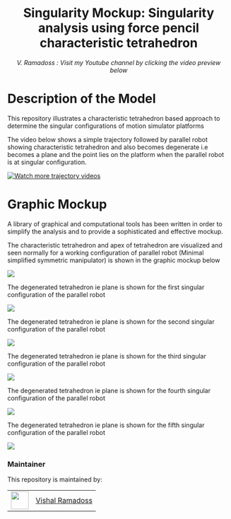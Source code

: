 <h1 align="center">
Singularity Mockup: Singularity analysis using force pencil characteristic tetrahedron  </h1>
<div align="center">
<i>
V. Ramadoss : Visit my Youtube channel by clicking the video preview below
</i>
</div>

# Description of the Model

This repository illustrates a characteristic tetrahedron based approach to determine the singular configurations of motion simulator platforms

<p align="center">

The video below shows a simple trajectory followed by parallel robot showing characteristic tetrahedron and also becomes degenerate i.e becomes a plane and the point lies on the platform when the parallel robot is at singular configuration.

[![Watch more trajectory videos](https://github.com/austinvishal/Singular/blob/main/assets/basefigurepkm.jpg)](https://github.com/austinvishal/Singular/blob/main/videos/singulartetrahedron.mp4)

# Graphic Mockup

A library of graphical and computational tools has been written in order to simplify the analysis and to provide a sophisticated and effective mockup. 
</p>

<p align="center">

The characteristic tetrahedron and apex of tetrahedron are visualized and seen normally for a working configuration of parallel robot (Minimal simplified symmetric manipulator) is shown in the graphic mockup below

![](https://github.com/austinvishal/Singular/blob/main/assets/tetrahedronsingular.png)

The degenerated tetrahedron ie plane is shown for the first singular configuration of the parallel robot

![](https://github.com/austinvishal/Singular/blob/main/assets/sing1.jpg)

The degenerated tetrahedron ie plane is shown for the second singular configuration of the parallel robot

![](https://github.com/austinvishal/Singular/blob/main/assets/sing2.jpg)

The degenerated tetrahedron ie plane is shown for the third singular configuration of the parallel robot

![](https://github.com/austinvishal/Singular/blob/main/assets/sing3.jpg)

The degenerated tetrahedron ie plane is shown for the fourth singular configuration of the parallel robot

![](https://github.com/austinvishal/Singular/blob/main/assets/sing4.png)

The degenerated tetrahedron ie plane is shown for the fifth singular configuration of the parallel robot

![](https://github.com/austinvishal/Singular/blob/main/assets/sing5.png)


</p>

### Maintainer

This repository is maintained by:

| | |
|:---:|:---:|
| [<img src="https://github.com/austinvishal.png" width="40">](https://github.com/austinvishal) | [Vishal Ramadoss](https://github.com/austinvishal) |

